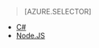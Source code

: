 > [AZURE.SELECTOR]
- [C#](../articles/iot-hub/iot-hub-device-management-device-twin.md)
- [Node.JS](../articles/iot-hub/iot-hub-device-management-device-twin-node.md)
